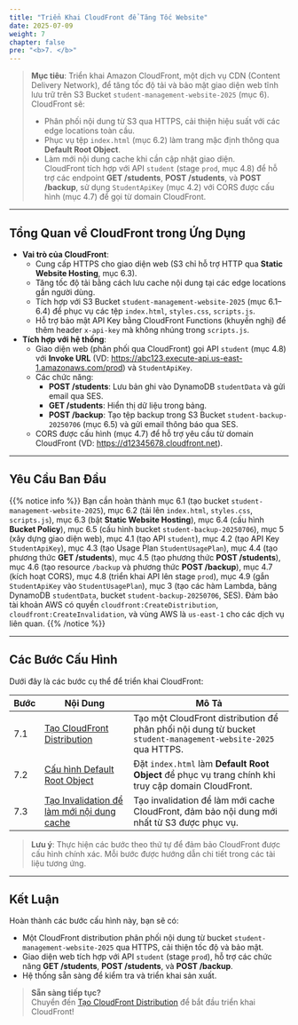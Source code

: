 ```yaml
---
title: "Triển Khai CloudFront để Tăng Tốc Website"
date: 2025-07-09
weight: 7
chapter: false
pre: "<b>7. </b>"
---
```


> **Mục tiêu**: Triển khai Amazon CloudFront, một dịch vụ CDN (Content Delivery Network), để tăng tốc độ tải và bảo mật giao diện web tĩnh lưu trữ trên S3 Bucket `student-management-website-2025` (mục 6). CloudFront sẽ:  
> - Phân phối nội dung từ S3 qua HTTPS, cải thiện hiệu suất với các edge locations toàn cầu.  
> - Phục vụ tệp `index.html` (mục 6.2) làm trang mặc định thông qua **Default Root Object**.  
> - Làm mới nội dung cache khi cần cập nhật giao diện.  
> CloudFront tích hợp với API `student` (stage `prod`, mục 4.8) để hỗ trợ các endpoint **GET /students**, **POST /students**, và **POST /backup**, sử dụng `StudentApiKey` (mục 4.2) với CORS được cấu hình (mục 4.7) để gọi từ domain CloudFront.

---

## Tổng Quan về CloudFront trong Ứng Dụng

- **Vai trò của CloudFront**:  
  - Cung cấp HTTPS cho giao diện web (S3 chỉ hỗ trợ HTTP qua **Static Website Hosting**, mục 6.3).  
  - Tăng tốc độ tải bằng cách lưu cache nội dung tại các edge locations gần người dùng.  
  - Tích hợp với S3 Bucket `student-management-website-2025` (mục 6.1–6.4) để phục vụ các tệp `index.html`, `styles.css`, `scripts.js`.  
  - Hỗ trợ bảo mật API Key bằng CloudFront Functions (khuyến nghị) để thêm header `x-api-key` mà không nhúng trong `scripts.js`.  
- **Tích hợp với hệ thống**:  
  - Giao diện web (phân phối qua CloudFront) gọi API `student` (mục 4.8) với **Invoke URL** (VD: https://abc123.execute-api.us-east-1.amazonaws.com/prod) và `StudentApiKey`.  
  - Các chức năng:  
    - **POST /students**: Lưu bản ghi vào DynamoDB `studentData` và gửi email qua SES.  
    - **GET /students**: Hiển thị dữ liệu trong bảng.  
    - **POST /backup**: Tạo tệp backup trong S3 Bucket `student-backup-20250706` (mục 6.5) và gửi email thông báo qua SES.  
  - CORS được cấu hình (mục 4.7) để hỗ trợ yêu cầu từ domain CloudFront (VD: https://d12345678.cloudfront.net).  

---

## Yêu Cầu Ban Đầu

{{% notice info %}}
Bạn cần hoàn thành mục 6.1 (tạo bucket `student-management-website-2025`), mục 6.2 (tải lên `index.html`, `styles.css`, `scripts.js`), mục 6.3 (bật **Static Website Hosting**), mục 6.4 (cấu hình **Bucket Policy**), mục 6.5 (cấu hình bucket `student-backup-20250706`), mục 5 (xây dựng giao diện web), mục 4.1 (tạo API `student`), mục 4.2 (tạo API Key `StudentApiKey`), mục 4.3 (tạo Usage Plan `StudentUsagePlan`), mục 4.4 (tạo phương thức **GET /students**), mục 4.5 (tạo phương thức **POST /students**), mục 4.6 (tạo resource `/backup` và phương thức **POST /backup**), mục 4.7 (kích hoạt CORS), mục 4.8 (triển khai API lên stage `prod`), mục 4.9 (gắn `StudentApiKey` vào `StudentUsagePlan`), mục 3 (tạo các hàm Lambda, bảng DynamoDB `studentData`, bucket `student-backup-20250706`, SES). Đảm bảo tài khoản AWS có quyền `cloudfront:CreateDistribution`, `cloudfront:CreateInvalidation`, và vùng AWS là `us-east-1` cho các dịch vụ liên quan.
{{% /notice %}}

---

## Các Bước Cấu Hình

Dưới đây là các bước cụ thể để triển khai CloudFront:

| **Bước** | **Nội Dung** | **Mô Tả** |
|----------|--------------|-----------|
| 7.1 | [Tạo CloudFront Distribution](/7-deploying-cloudfront/7.1-creating-a-cloudfront-distribution/) | Tạo một CloudFront distribution để phân phối nội dung từ bucket `student-management-website-2025` qua HTTPS. |
| 7.2 | [Cấu hình Default Root Object](/7-deploying-cloudfront/7.2-configuring-default-root-object/) | Đặt `index.html` làm **Default Root Object** để phục vụ trang chính khi truy cập domain CloudFront. |
| 7.3 | [Tạo Invalidation để làm mới nội dung cache](/7-deploying-cloudfront/7.3-creating-cloudfront-invalidation/) | Tạo invalidation để làm mới cache CloudFront, đảm bảo nội dung mới nhất từ S3 được phục vụ. |

> **Lưu ý**: Thực hiện các bước theo thứ tự để đảm bảo CloudFront được cấu hình chính xác. Mỗi bước được hướng dẫn chi tiết trong các tài liệu tương ứng.

---

## Kết Luận

Hoàn thành các bước cấu hình này, bạn sẽ có:  
- Một CloudFront distribution phân phối nội dung từ bucket `student-management-website-2025` qua HTTPS, cải thiện tốc độ và bảo mật.  
- Giao diện web tích hợp với API `student` (stage `prod`), hỗ trợ các chức năng **GET /students**, **POST /students**, và **POST /backup**.  
- Hệ thống sẵn sàng để kiểm tra và triển khai sản xuất.

> **Sẵn sàng tiếp tục?**  
> Chuyển đến [Tạo CloudFront Distribution](/7-deploying-cloudfront/7.1-creating-a-cloudfront-distribution/) để bắt đầu triển khai CloudFront!